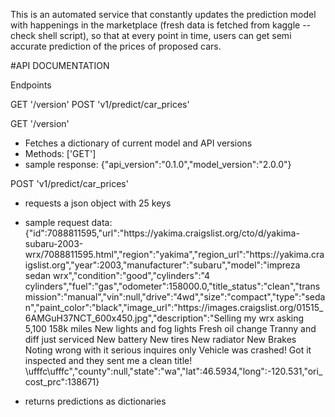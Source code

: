 This is an automated service that constantly updates the prediction model with happenings in the marketplace (fresh data is fetched from kaggle -- check shell script), so that at every point in time, users can get semi accurate prediction of the prices of proposed cars.

#API DOCUMENTATION

Endpoints

GET '/version'
POST 'v1/predict/car_prices'

GET '/version'
- Fetches a dictionary of current model and API versions
- Methods: ['GET']
- sample response: {"api_version":"0.1.0","model_version":"2.0.0"}

POST 'v1/predict/car_prices'
- requests a json object with 25 keys
- sample request data: {"id":7088811595,"url":"https:\/\/yakima.craigslist.org\/cto\/d\/yakima-subaru-2003-wrx\/7088811595.html","region":"yakima","region_url":"https:\/\/yakima.craigslist.org","year":2003,"manufacturer":"subaru","model":"impreza sedan wrx","condition":"good","cylinders":"4 cylinders","fuel":"gas","odometer":158000.0,"title_status":"clean","transmission":"manual","vin":null,"drive":"4wd","size":"compact","type":"sedan","paint_color":"black","image_url":"https:\/\/images.craigslist.org\/01515_6AMGuH37NCT_600x450.jpg","description":"Selling my wrx asking 5,100  158k miles  New lights and fog lights  Fresh oil change  Tranny and diff just serviced New battery  New tires  New radiator  New Brakes  Noting wrong with it serious inquires only  Vehicle was crashed! Got it inspected and they sent me a clean title! \ufffc\ufffc","county":null,"state":"wa","lat":46.5934,"long":-120.531,"ori_cost_prc":138671}

- returns predictions as dictionaries
